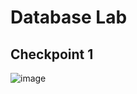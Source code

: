 # Database Lab

## Checkpoint 1
![image](https://user-images.githubusercontent.com/84922621/162852631-5827611d-c98e-4085-843c-bdf2a1cc2fb3.png)
